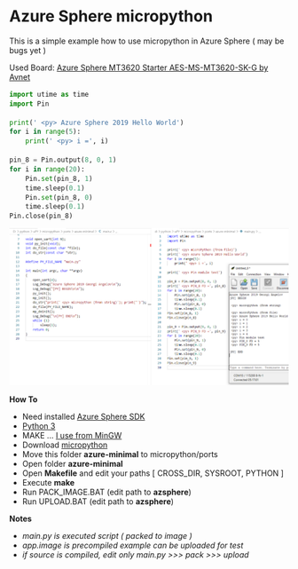 # Azure Sphere micropython

This is a simple example how to use micropython in Azure Sphere ( may be bugs yet )

Used Board: [Azure Sphere MT3620 Starter AES-MS-MT3620-SK-G by Avnet](https://www.avnet.com/shop/us/products/avnet-engineering-services/aes-ms-mt3620-sk-g-3074457345636825680/)

```python
import utime as time
import Pin 

print(' <py> Azure Sphere 2019 Hello World')
for i in range(5):
    print(' <py> i =', i)

pin_8 = Pin.output(8, 0, 1)
for i in range(20):
    Pin.set(pin_8, 1)
    time.sleep(0.1)
    Pin.set(pin_8, 0)
    time.sleep(0.1)    
Pin.close(pin_8)
```

![image](https://raw.githubusercontent.com/Wiz-IO/azure-sphere-micropython/master/azure-sphere-micropython.jpg) 

**How To**
* Need installed [Azure Sphere SDK](https://docs.microsoft.com/en-us/azure-sphere/install/install)
* [Python 3](https://www.python.org/)
* MAKE ... [I use from MinGW](http://www.mingw.org/)
* Download [micropython](https://github.com/micropython/micropython)
* Move this folder **azure-minimal** to micropython/ports
* Open folder **azure-minimal**
* Open **Makefile** and edit your paths [ CROSS_DIR, SYSROOT, PYTHON ]
* Execute **make**
* Run PACK_IMAGE.BAT (edit path to **azsphere**)
* Run UPLOAD.BAT (edit path to **azsphere**)


**Notes**

* _main.py is executed script ( packed to image )_
* _app.image is precompiled example can be uploaded for test_
* _if source is compiled, edit only main.py >>> pack >>> upload_
